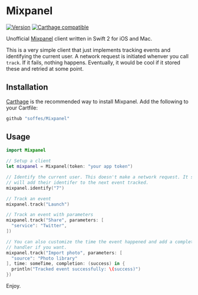 # Mixpanel

[![Version](https://img.shields.io/github/release/soffes/Mixpanel.svg)](https://github.com/soffes/Mixpanel/releases) [![Carthage compatible](https://img.shields.io/badge/Carthage-compatible-4BC51D.svg?style=flat)](https://github.com/Carthage/Carthage)

Unofficial [Mixpanel](https://mixpanel.com) client written in Swift 2 for iOS and Mac.

This is a very simple client that just implements tracking events and identifying the current user. A network request is initiated whenver you call `track`. If it fails, nothing happens. Eventually, it would be cool if it stored these and retried at some point.


## Installation

[Carthage](https://github.com/carthage/carthage) is the recommended way to install Mixpanel. Add the following to your Cartfile:

``` ruby
github "soffes/Mixpanel"
```


## Usage

``` swift
import Mixpanel

// Setup a client
let mixpanel = Mixpanel(token: "your app token")

// Identify the current user. This doesn't make a network request. It simply
// will add their identifer to the next event tracked.
mixpanel.identify("7")

// Track an event
mixpanel.track("Launch")

// Track an event with parameters
mixpanel.track("Share", parameters: [
  "service": "Twitter",
])

// You can also customize the time the event happened and add a completion
// handler if you want.
mixpanel.track("Import photo", parameters: [
  "source": "Photo library"
], time: someTime, completion: (success) in {
  println("Tracked event successfully: \(success)")
})
```

Enjoy.
